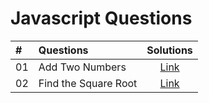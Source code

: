 # Javascript Questions

|  #  | Questions                                                                                                  | Solutions                                                                         |
| :- | :--------------------------------------------------------------------------------------------------------------------------- | :---------------------------------------------------------------------------------: |
| 01  | Add Two Numbers | [Link](https://github.com/anandkumardev/javascript-questions/blob/main/01-question.js)
| 02  | Find the Square Root | [Link](https://github.com/anandkumardev/javascript-questions/blob/main/02-question.js)